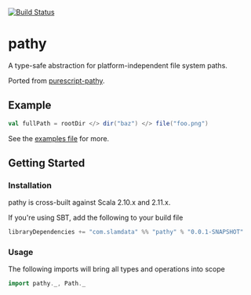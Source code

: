 [![Build Status](https://travis-ci.org/slamdata/scala-pathy.svg?branch=master)](https://travis-ci.org/slamdata/scala-pathy)

# pathy

A type-safe abstraction for platform-independent file system paths.

Ported from [purescript-pathy](slamengine/purescript-pathy).

## Example

```scala
val fullPath = rootDir </> dir("baz") </> file("foo.png")
```
See the [examples file](tests/src/test/scala/examples.scala) for more.

## Getting Started

### Installation

pathy is cross-built against Scala 2.10.x and 2.11.x.

If you're using SBT, add the following to your build file

```scala
libraryDependencies += "com.slamdata" %% "pathy" % "0.0.1-SNAPSHOT"
```

### Usage

The following imports will bring all types and operations into scope

```scala
import pathy._, Path._
````
